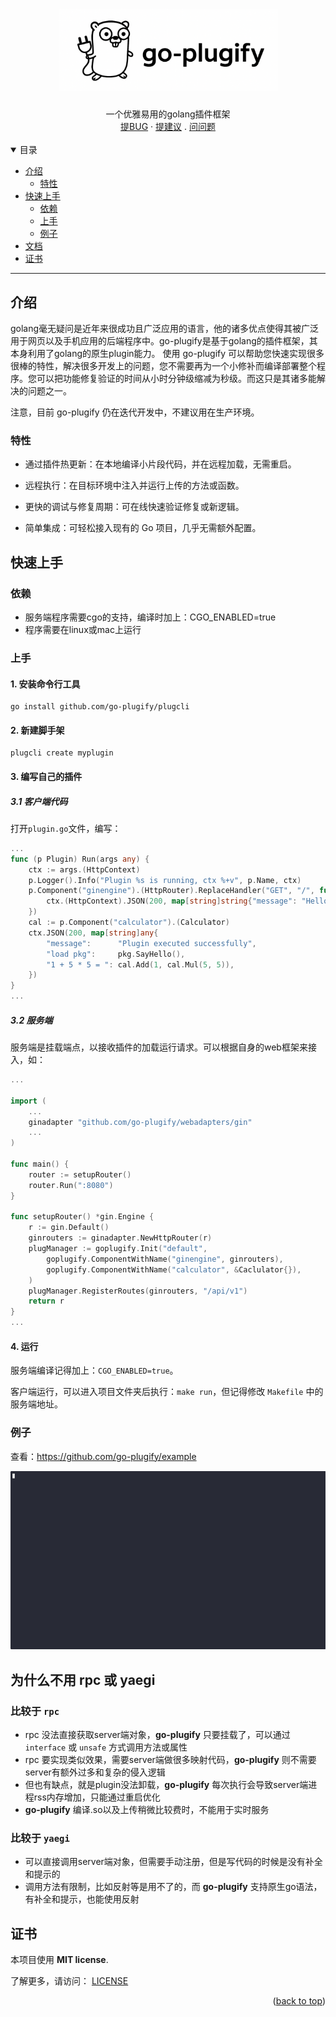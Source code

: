 <a name="readme-top"></a>

<h1 align="center">
  <a href="https://github.com/go-plugify/go-plugify">
    <picture>
        <source media="(prefers-color-scheme: dark)" srcset="https://github.com/go-plugify/go-plugify/blob/main/docs/images/logos/logo-dark.png?raw=true">
        <source media="(prefers-color-scheme: light)" srcset="https://github.com/go-plugify/go-plugify/blob/main/docs/images/logos/logo-light.png?raw=true">
        <img alt="go-plugify logo" src="https://github.com/go-plugify/go-plugify/blob/main/docs/images/logos/logo-light.png?raw=true" width="351">
    </picture>
  </a>
</h1>

<div align="center">
  一个优雅易用的golang插件框架
  <br />
  <a href="https://github.com/go-plugify/go-plugify/issues/new?assignees=&labels=bug&template=bug_report_zh.md">提BUG</a>
  ·
  <a href="https://github.com/go-plugify/go-plugify/issues/new?assignees=&labels=enhancement&template=proposal_zh.md">提建议</a>
  .
  <a href="https://github.com/go-plugify/go-plugify/issues/new?assignees=&labels=question&template=question_zh.md">问问题</a>
</div>

<br />

</div>

<details open="open">
<summary>目录</summary>

- [介绍](#介绍)
  - [特性](#特性)
- [快速上手](#快速上手)
  - [依赖](#依赖)
  - [上手](#上手)
  - [例子](#例子)
- [文档](#文档)
- [证书](#证书)

</details>

---

## 介绍

golang毫无疑问是近年来很成功且广泛应用的语言，他的诸多优点使得其被广泛用于网页以及手机应用的后端程序中。go-plugify是基于golang的插件框架，其本身利用了golang的原生plugin能力。
使用 go-plugify 可以帮助您快速实现很多很棒的特性，解决很多开发上的问题，您不需要再为一个小修补而编译部署整个程序。您可以把功能修复验证的时间从小时分钟级缩减为秒级。而这只是其诸多能解决的问题之一。

注意，目前 go-plugify 仍在迭代开发中，不建议用在生产环境。

### 特性

- 通过插件热更新：在本地编译小片段代码，并在远程加载，无需重启。

- 远程执行：在目标环境中注入并运行上传的方法或函数。

- 更快的调试与修复周期：可在线快速验证修复或新逻辑。

- 简单集成：可轻松接入现有的 Go 项目，几乎无需额外配置。

## 快速上手

### 依赖

- 服务端程序需要cgo的支持，编译时加上：CGO_ENABLED=true
- 程序需要在linux或mac上运行

### 上手

#### 1. 安装命令行工具

```
go install github.com/go-plugify/plugcli
```

#### 2. 新建脚手架

```
plugcli create myplugin
```

#### 3. 编写自己的插件

##### 3.1 客户端代码

打开`plugin.go`文件，编写：
```go
...
func (p Plugin) Run(args any) {
	ctx := args.(HttpContext)
	p.Logger().Info("Plugin %s is running, ctx %+v", p.Name, ctx)
	p.Component("ginengine").(HttpRouter).ReplaceHandler("GET", "/", func(ctx context.Context) {
		ctx.(HttpContext).JSON(200, map[string]string{"message": "Hello from plugin !!!"})
	})
	cal := p.Component("calculator").(Calculator)
	ctx.JSON(200, map[string]any{
		"message":      "Plugin executed successfully",
		"load pkg":     pkg.SayHello(),
		"1 + 5 * 5 = ": cal.Add(1, cal.Mul(5, 5)),
	})
}
...
```

##### 3.2 服务端

服务端是挂载端点，以接收插件的加载运行请求。可以根据自身的web框架来接入，如：

```go
...

import (
	...
	ginadapter "github.com/go-plugify/webadapters/gin"
	...
)

func main() {
	router := setupRouter()
	router.Run(":8080")
}

func setupRouter() *gin.Engine {
	r := gin.Default()
	ginrouters := ginadapter.NewHttpRouter(r)
	plugManager := goplugify.Init("default",
		goplugify.ComponentWithName("ginengine", ginrouters),
		goplugify.ComponentWithName("calculator", &Caclulator{}),
	)
	plugManager.RegisterRoutes(ginrouters, "/api/v1")
	return r
}
...
```

#### 4. 运行

服务端编译记得加上：`CGO_ENABLED=true`。

客户端运行，可以进入项目文件夹后执行：`make run`，但记得修改 `Makefile` 中的服务端地址。

### 例子

查看：https://github.com/go-plugify/example

<img alt="example" src="https://github.com/go-plugify/example/blob/main/example.gif?raw=true" width="651">

## 为什么不用 rpc 或 yaegi

### 比较于 `rpc`

- rpc 没法直接获取server端对象，**go-plugify** 只要挂载了，可以通过	`interface` 或 `unsafe` 方式调用方法或属性
- rpc 要实现类似效果，需要server端做很多映射代码，**go-plugify** 则不需要server有额外过多和复杂的侵入逻辑
- 但也有缺点，就是plugin没法卸载，**go-plugify** 每次执行会导致server端进程rss内存增加，只能通过重启优化
- **go-plugify** 编译.so以及上传稍微比较费时，不能用于实时服务

### 比较于 `yaegi`

- 可以直接调用server端对象，但需要手动注册，但是写代码的时候是没有补全和提示的
- 调用方法有限制，比如反射等是用不了的，而 **go-plugify** 支持原生go语法，有补全和提示，也能使用反射

## 证书

本项目使用 **MIT license**.

了解更多，请访问： [LICENSE](LICENSE)

<p align="right">(<a href="#readme-top">back to top</a>)</p>
